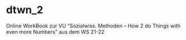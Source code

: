 # dtwn_2
Online WorkBook zur VU “Sozialwiss. Methoden – How 2 do Things with even more Numbers” aus dem WS 21-22
